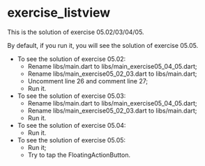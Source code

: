 # exercise_listview

This is the solution of exercise 05.02/03/04/05.

By default, if you run it, you will see the solution of exercise 05.05.

* To see the solution of exercise 05.02:
    * Rename libs/main.dart to libs/main_exercise05_04_05.dart;
    * Rename libs/main_exercise05_02_03.dart to libs/main.dart;
    * Uncomment line 26 and comment line 27;
    * Run it.
* To see the solution of exercise 05.03:
    * Rename libs/main.dart to libs/main_exercise05_04_05.dart;
    * Rename libs/main_exercise05_02_03.dart to libs/main.dart;
    * Run it.
* To see the solution of exercise 05.04:
    * Run it.
* To see the solution of exercise 05.05:
    * Run it;
    * Try to tap the FloatingActionButton.